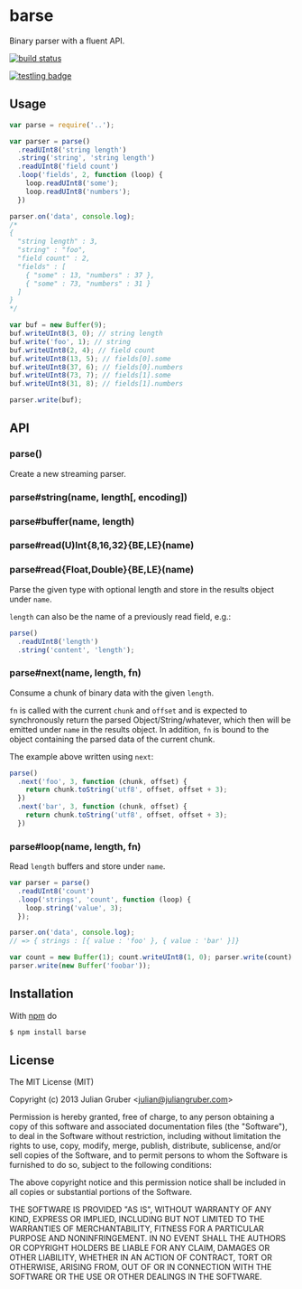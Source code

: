 
# barse

Binary parser with a fluent API.

[![build status](https://secure.travis-ci.org/juliangruber/barse.png)](http://travis-ci.org/juliangruber/barse)

[![testling badge](https://ci.testling.com/juliangruber/barse.png)](https://ci.testling.com/juliangruber/barse)

## Usage

```js
var parse = require('..');

var parser = parse()
  .readUInt8('string length')
  .string('string', 'string length')
  .readUInt8('field count')
  .loop('fields', 2, function (loop) {
    loop.readUInt8('some');
    loop.readUInt8('numbers');
  })

parser.on('data', console.log);
/*
{
  "string length" : 3,
  "string" : "foo",
  "field count" : 2,
  "fields" : [
    { "some" : 13, "numbers" : 37 },
    { "some" : 73, "numbers" : 31 }
  ]
}
*/

var buf = new Buffer(9);
buf.writeUInt8(3, 0); // string length
buf.write('foo', 1); // string
buf.writeUInt8(2, 4); // field count
buf.writeUInt8(13, 5); // fields[0].some
buf.writeUInt8(37, 6); // fields[0].numbers
buf.writeUInt8(73, 7); // fields[1].some
buf.writeUInt8(31, 8); // fields[1].numbers

parser.write(buf);
```

## API

### parse()

Create a new streaming parser.

### parse#string(name, length[, encoding])
### parse#buffer(name, length)
### parse#read(U)Int{8,16,32}{BE,LE}(name)
### parse#read{Float,Double}{BE,LE}(name)

Parse the given type with optional length and store in the results object under
`name`.

`length` can also be the name of a previously read field, e.g.:

```js
parse()
  .readUInt8('length')
  .string('content', 'length');
```

### parse#next(name, length, fn)

Consume a chunk of binary data with the given `length`.

`fn` is called with the current `chunk` and `offset` and is expected to synchronously return the parsed Object/String/whatever, which then will be emitted under `name` in the results object.
In addition, `fn` is bound to the object containing the parsed data of the current chunk.

The example above written using `next`:

```js
parse()
  .next('foo', 3, function (chunk, offset) {
    return chunk.toString('utf8', offset, offset + 3);
  })
  .next('bar', 3, function (chunk, offset) {
    return chunk.toString('utf8', offset, offset + 3);
  })
```

### parse#loop(name, length, fn)

Read `length` buffers and store under `name`.

```js
var parser = parse()
  .readUInt8('count')
  .loop('strings', 'count', function (loop) {
    loop.string('value', 3);
  });

parser.on('data', console.log);
// => { strings : [{ value : 'foo' }, { value : 'bar' }]}

var count = new Buffer(1); count.writeUInt8(1, 0); parser.write(count);
parser.write(new Buffer('foobar'));
```

## Installation

With [npm](http://npmjs.org) do

```bash
$ npm install barse
```

## License

The MIT License (MIT)

Copyright (c) 2013 Julian Gruber &lt;julian@juliangruber.com&gt;

Permission is hereby granted, free of charge, to any person obtaining a copy
of this software and associated documentation files (the "Software"), to deal
in the Software without restriction, including without limitation the rights
to use, copy, modify, merge, publish, distribute, sublicense, and/or sell
copies of the Software, and to permit persons to whom the Software is
furnished to do so, subject to the following conditions:

The above copyright notice and this permission notice shall be included in
all copies or substantial portions of the Software.

THE SOFTWARE IS PROVIDED "AS IS", WITHOUT WARRANTY OF ANY KIND, EXPRESS OR
IMPLIED, INCLUDING BUT NOT LIMITED TO THE WARRANTIES OF MERCHANTABILITY,
FITNESS FOR A PARTICULAR PURPOSE AND NONINFRINGEMENT. IN NO EVENT SHALL THE
AUTHORS OR COPYRIGHT HOLDERS BE LIABLE FOR ANY CLAIM, DAMAGES OR OTHER
LIABILITY, WHETHER IN AN ACTION OF CONTRACT, TORT OR OTHERWISE, ARISING FROM,
OUT OF OR IN CONNECTION WITH THE SOFTWARE OR THE USE OR OTHER DEALINGS IN
THE SOFTWARE.
